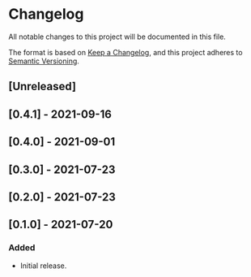 # Changelog

All notable changes to this project will be documented in this file.

The format is based on [Keep a Changelog](https://keepachangelog.com/en/1.0.0/),
and this project adheres to [Semantic Versioning](https://semver.org/spec/v2.0.0.html).

## [Unreleased]

## [0.4.1] - 2021-09-16

## [0.4.0] - 2021-09-01

## [0.3.0] - 2021-07-23

## [0.2.0] - 2021-07-23

## [0.1.0] - 2021-07-20

### Added
- Initial release.
